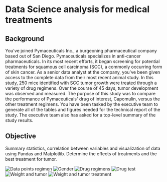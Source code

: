 # Data Science analysis for medical treatments
## Background

You've joined Pymaceuticals Inc., a burgeoning pharmaceutical company based out of San Diego. Pymaceuticals specializes in anti-cancer pharmaceuticals. In its most recent efforts, it began screening for potential treatments for squamous cell carcinoma (SCC), a commonly occurring form of skin cancer.
As a senior data analyst at the company, you've been given access to the complete data from their most recent animal study. In this study, 250 mice identified with SCC tumor growth were treated through a variety of drug regimens. Over the course of 45 days, tumor development was observed and measured. The purpose of this study was to compare the performance of Pymaceuticals' drug of interest, Capomulin, versus the other treatment regimens. You have been tasked by the executive team to generate all of the tables and figures needed for the technical report of the study. The executive team also has asked for a top-level summary of the study results.

## Objective

Summary statistics, correlation between variables and visualization of data using Pandas and Matplotlib. Determine the effects of treatments and the best treatment for tumor. 

![Data points regimen](data_points_drug_regimen.png)
![Gender](mice_gender_distribution.png)
![Drug regimens](top_drug_regimens.png)
![Drug test](drug_regimen_test.png)
![Weight and tumor](weightvstumor.png)
![Weight and tumor treatment](weightvstumor_treatment.png)
